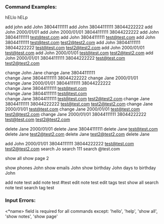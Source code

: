 ### Command Examples:

hELlo
hELp

add john
add John 38044111111
add John 38044111111 38044222222
add John 2000/01/01
add John 2000/01/01 38044111111 38044222222
add John 38044111111 test@test.com
add John 38044111111 test@test.com
add John 38044111111 test@test.com test2@test2.com
add John 38044111111 38044222222 test@test.com test2@test2.com
add John 2000/01/01 test@test.com 
add John 2000/01/01 test@test.com test2@test2.com
add John 2000/01/01 38044111111 38044222222 test@test.com test2@test2.com

change John Jane
change Jane 38044111111                                                     
change Jane 38044111111 38044222222
change Jane 2000/01/01                                                      
change Jane 2000/01/01 38044111111 38044222222                              
change Jane 38044111111 test@test.com                                       
change Jane 38044111111 test@test.com                                      
change Jane 38044111111 test@test.com test2@test2.com
change Jane 38044111111 38044222222 test@test.com test2@test2.com
change Jane 2000/01/01 test@test.com 
change Jane 2000/01/01 test@test.com test2@test2.com
change Jane 2000/01/01 38044111111 38044222222 test@test.com test2@test2.com

delete Jane 2000/01/01
delete Jane 38044111111
delete Jane test@test.com 
delete Jane test2@test2.com
delete Jane test2@test2.com
delete Jane

add John 2000/01/01 38044111111 38044222222 test@test.com test2@test2.com
search Jo
search 111 
search @test.com

show all
show page 2

show phones John
show emails John
show birthday John
days to birthday John
            
add note test
add note test #test
edit note test
edit tags test
show all
search note test
search tag test

### Input Errors:
<*name> field is required for all commands except: 'hello', 'help', 'show all', 'show notes', 'show page'
